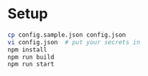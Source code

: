 # Setup
```bash
cp config.sample.json config.json
vi config.json  # put your secrets in
npm install
npm run build
npm run start
```
